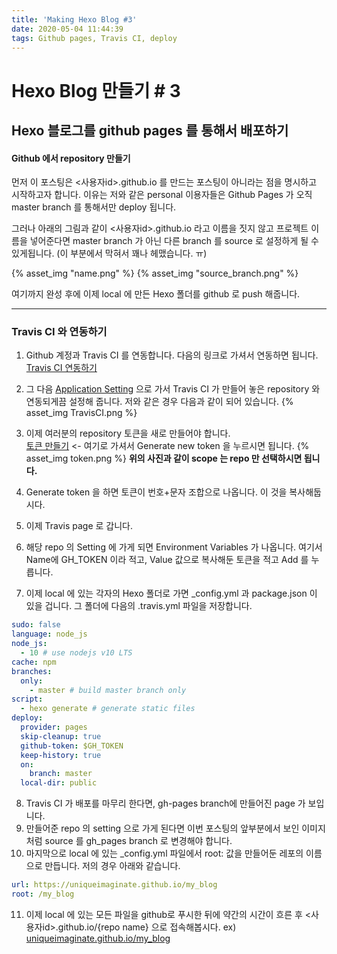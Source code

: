 ```yaml
---
title: 'Making Hexo Blog #3'
date: 2020-05-04 11:44:39
tags: Github pages, Travis CI, deploy
---
```

# Hexo Blog 만들기 # 3

## Hexo 블로그를 github pages 를 통해서 배포하기

<!-- more -->

#### Github 에서 repository 만들기    

먼저 이 포스팅은 <사용자id>.github.io 를 만드는 포스팅이 아니라는 점을 명시하고 시작하고자 합니다. 이유는 저와 같은 personal 이용자들은 Github Pages 가 오직 master branch 를 통해서만 deploy 됩니다.


그러나 아래의 그림과 같이 <사용자id>.github.io 라고 이름을 짓지 않고 프로젝트 이름을 넣어준다면 master branch 가 아닌 다른 branch 를 source 로 설정하게 될 수 있게됩니다. (이 부분에서 막혀서 꽤나 헤맸습니다. ㅠ)

{% asset_img "name.png" %}
{% asset_img "source_branch.png" %}

여기까지 완성 후에 이제 local 에 만든 Hexo 폴더를 github 로 push 해줍니다.
<hr>

### Travis CI 와 연동하기

1. Github 계정과 Travis CI 를 연동합니다. 다음의 링크로 가셔서 연동하면 됩니다.
[Travis CI 연동하기](https://github.com/marketplace/travis-ci)

2. 그 다음 [Application Setting](https://github.com/settings/installations) 으로 가서 Travis CI 가 만들어 놓은 repository 와 연동되게끔 설정해 줍니다. 저와 같은 경우 다음과 같이 되어 있습니다.
{% asset_img TravisCI.png %}

3. 이제 여러분의 repository 토큰을 새로 만들어야 합니다.     
   [토큰 만들기](https://github.com/settings/tokens) <- 여기로 가셔서 Generate new token 을 누르시면 됩니다.
   {% asset_img token.png %}
    <b>위의 사진과 같이 scope 는 repo 만 선택하시면 됩니다.</b>
4. Generate token 을 하면 토큰이 번호+문자 조합으로 나옵니다. 이 것을 복사해둡시다.
5. 이제 Travis page 로 갑니다.
6. 해당 repo 의 Setting 에 가게 되면 Environment Variables 가 나옵니다. 여기서 Name에 GH_TOKEN 이라 적고, Value 값으로 복사해둔 토큰을 적고 Add 를 누릅니다.
7. 이제 local 에 있는 각자의 Hexo 폴더로 가면 _config.yml 과 package.json 이 있을 겁니다. 그 폴더에 다음의 .travis.yml 파일을 저장합니다.
```yml
sudo: false
language: node_js
node_js:
  - 10 # use nodejs v10 LTS
cache: npm
branches:
  only:
    - master # build master branch only
script:
  - hexo generate # generate static files
deploy:
  provider: pages
  skip-cleanup: true
  github-token: $GH_TOKEN
  keep-history: true
  on:
    branch: master
  local-dir: public
```
8. Travis CI 가 배포를 마무리 한다면, gh-pages branch에 만들어진 page 가 보입니다.
9. 만들어준 repo 의 setting 으로 가게 된다면 이번 포스팅의 앞부분에서 보인 이미지 처럼 source 를 gh_pages branch 로 변경해야 합니다.
10. 마지막으로 local 에 있는 _config.yml 파일에서 root: 값을 만들어둔 레포의 이름으로 만듭니다. 저의 경우 아래와 같습니다.
```yml
url: https://uniqueimaginate.github.io/my_blog
root: /my_blog
```
11. 이제 local 에 있는 모든 파일을 github로 푸시한 뒤에 약간의 시간이 흐른 후 <사용자id>.github.io/{repo name} 으로 접속해봅시다.
ex) [uniqueimaginate.github.io/my_blog](https://uniqueimaginate.github.io/my_blog)

